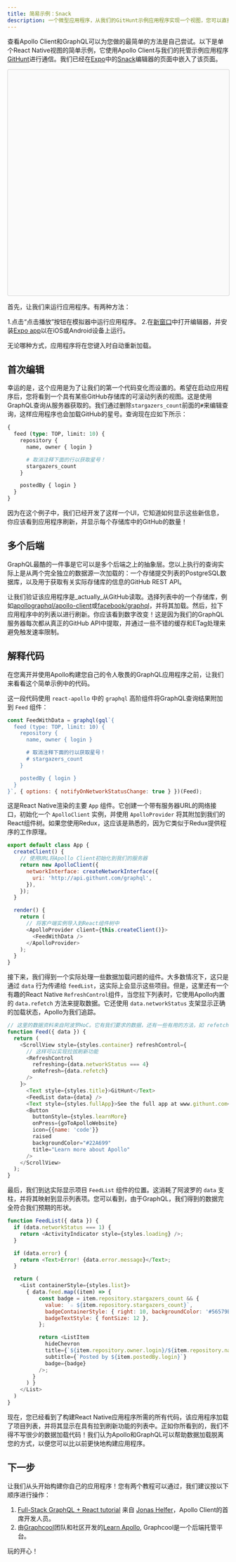 ```yaml
---
title: 简易示例：Snack
description: 一个微型应用程序，从我们的GitHunt示例应用程序实现一个视图，您可以直接从浏览器运行和编辑。
---
```


查看Apollo Client和GraphQL可以为您做的最简单的方法是自己尝试。以下是单个React Native视图的简单示例，它使用Apollo Client与我们的托管示例应用程序[GitHunt](example-schema.html)进行通信。我们已经在[Expo](https://expo.io)中的[Snack](https://blog.expo.io/sketch-a-playground-forrereate-native-16b2401f44a2)编辑器的页面中嵌入了该页面。

<div data-snack-id="HkhGxRFhe" data-snack-platform="ios" data-snack-preview="true" style="overflow:hidden;background:#fafafa;border:1px solid rgba(0,0,0,.16);border-radius:4px;height:514px;width:100%"></div>
<script async src="https://snack.expo.io/embed.js"></script>

首先，让我们来运行应用程序。有两种方法：

1.点击“点击播放”按钮在模拟器中运行应用程序。
2.在[新窗口](https://snack.expo.io/HkhGxRFhe)中打开编辑器，并安装[Expo app](https://expo.io/)以在iOS或Android设备上运行。

无论哪种方式，应用程序将在您键入时自动重新加载。

<h2 id="first-edit">首次编辑</h2>

幸运的是，这个应用是为了让我们的第一个代码变化而设置的。希望在启动应用程序后，您将看到一个具有某些GitHub存储库的可滚动列表的视图。这是使用GraphQL查询从服务器获取的。我们通过删除`stargazers_count`前面的`#`来编辑查询，这样应用程序也会加载GitHub的星号。查询现在应如下所示：

```graphql
{
  feed (type: TOP, limit: 10) {
    repository {
      name, owner { login }

      # 取消注释下面的行以获取星号！
      stargazers_count
    }

    postedBy { login }
  }
}
```

因为在这个例子中，我们已经开发了这样一个UI，它知道如何显示这些新信息，你应该看到应用程序刷新，并显示每个存储库中的GitHub的数量！

<h2 id="github-api">多个后端</h2>

GraphQL最酷的一件事是它可以是多个后端之上的抽象层。您以上执行的查询实际上是从两个完全独立的数据源一次加载的：一个存储提交列表的PostgreSQL数据库，以及用于获取有关实际存储库的信息的GitHub REST API。

让我们验证该应用程序是_actually_从GitHub读取。选择列表中的一个存储库，例如[apollographql/apollo-client](https://github.com/apollographql/apollo-client)或[facebook/graphql](https://github.com/facebook/graphql)，并将其加载。然后，拉下应用程序中的列表以进行刷新。你应该看到数字改变！这是因为我们的GraphQL服务器每次都从真正的GitHub API中提取，并通过一些不错的缓存和ETag处理来避免触发速率限制。

<h2 id="code-explanation">解释代码</h2>

在您离开并使用Apollo构建您自己的令人敬畏的GraphQL应用程序之前，让我们来看看这个简单示例中的代码。

这一段代码使用 `react-apollo` 中的 `graphql` 高阶组件将GraphQL查询结果附加到 `Feed` 组件：

```js
const FeedWithData = graphql(gql`{
  feed (type: TOP, limit: 10) {
    repository {
      name, owner { login }

      # 取消注释下面的行以获取星号！
      # stargazers_count
    }

    postedBy { login }
  }
}`, { options: { notifyOnNetworkStatusChange: true } })(Feed);
```

这是React Native渲染的主要 `App` 组件。它创建一个带有服务器URL的网络接口，初始化一个 `ApolloClient` 实例，并使用 `ApolloProvider` 将其附加到我们的React组件树。如果您使用Redux，这应该是熟悉的，因为它类似于Redux提供程序的工作原理。

```js
export default class App {
  createClient() {
    // 使用URL将Apollo Client初始化到我们的服务器
    return new ApolloClient({
      networkInterface: createNetworkInterface({
        uri: 'http://api.githunt.com/graphql',
      }),
    });
  }

  render() {
    return (
      // 将客户端实例导入到React组件树中
      <ApolloProvider client={this.createClient()}>
        <FeedWithData />
      </ApolloProvider>
    );
  }
}
```

接下来，我们得到一个实际处理一些数据加载问题的组件。大多数情况下，这只是通过 `data` 行为传递给 `feedList`，这实际上会显示这些项目。但是，这里还有一个有趣的React Native `RefreshControl`组件，当您拉下列表时，它使用Apollo内置的 `data.refetch` 方法来提取数据。它还使用 `data.networkStatus` 支架显示正确的加载状态，Apollo为我们追踪。

```js
// 这里的数据资料来自阿波罗HoC。它有我们要求的数据，还有一些有用的方法，如 refetch().
function Feed({ data }) {
  return (
    <ScrollView style={styles.container} refreshControl={
      // 这样可以实现拉拔刷新功能
      <RefreshControl
        refreshing={data.networkStatus === 4}
        onRefresh={data.refetch}
      />
    }>
      <Text style={styles.title}>GitHunt</Text>
      <FeedList data={data} />
      <Text style={styles.fullApp}>See the full app at www.githunt.com</Text>
      <Button
        buttonStyle={styles.learnMore}
        onPress={goToApolloWebsite}
        icon={{name: 'code'}}
        raised
        backgroundColor="#22A699"
        title="Learn more about Apollo"
      />
    </ScrollView>
  );
}
```

最后，我们到达实际显示项目 `FeedList` 组件的位置。这消耗了阿波罗的 `data` 支柱，并将其映射到显示列表项。您可以看到，由于GraphQL，我们得到的数据完全符合我们预期的形状。

```js
function FeedList({ data }) {
  if (data.networkStatus === 1) {
    return <ActivityIndicator style={styles.loading} />;
  }

  if (data.error) {
    return <Text>Error! {data.error.message}</Text>;
  }

  return (
    <List containerStyle={styles.list}>
      { data.feed.map((item) => {
          const badge = item.repository.stargazers_count && {
            value: `☆ ${item.repository.stargazers_count}`,
            badgeContainerStyle: { right: 10, backgroundColor: '#56579B' },
            badgeTextStyle: { fontSize: 12 },
          };

          return <ListItem
            hideChevron
            title={`${item.repository.owner.login}/${item.repository.name}`}
            subtitle={`Posted by ${item.postedBy.login}`}
            badge={badge}
          />;
        }
      ) }
    </List>
  )
}
```

现在，您已经看到了构建React Native应用程序所需的所有代码，该应用程序加载了项目列表，并将其显示在具有拉到刷新功能的列表中。正如你所看到的，我们不得不写很少的数据加载代码！我们认为Apollo和GraphQL可以帮助数据加载脱离您的方式，以便您可以比以前更快地构建应用程序。

<h2 id="next-steps">下一步</h2>

让我们从头开始构建你自己的应用程序！您有两个教程可以通过，我们建议按以下顺序进行操作：

1. [Full-Stack GraphQL + React tutorial](https://dev-blog.apollodata.com/full-stack-react-graphql-tutorial-582ac8d24e3b#.cwvxzphyc) 来自 [Jonas Helfer](https://twitter.com/helferjs)，Apollo Client的首席开发人员。
2. 由[Graphcool](https://www.graph.cool/)团队和社区开发的[Learn Apollo](https://www.learnapollo.com), Graphcool是一个后端托管平台。

玩的开心！